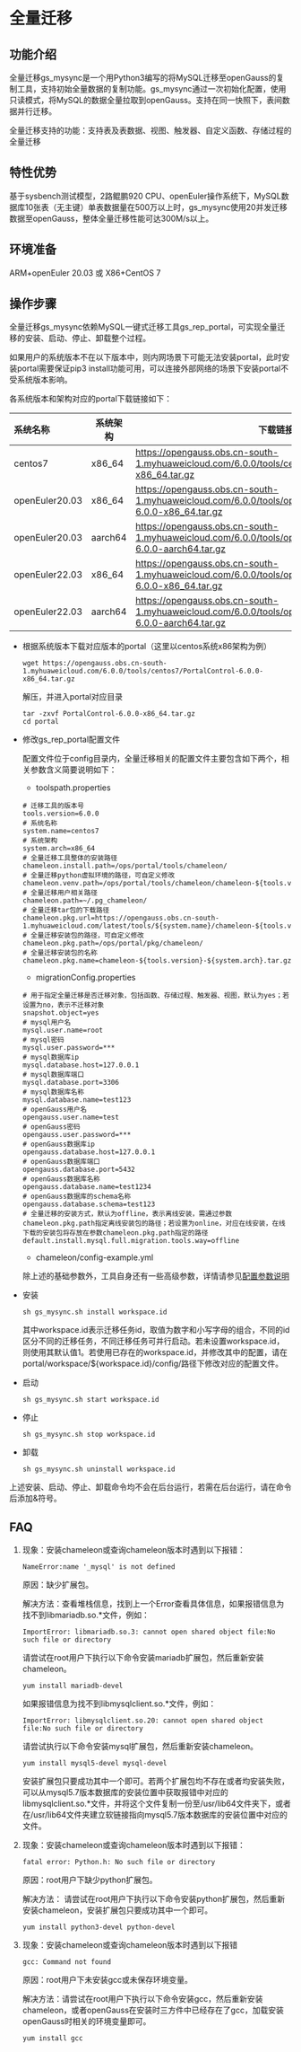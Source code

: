 # 全量迁移

## 功能介绍<a name="section051261814117"></a>

全量迁移gs_mysync是一个用Python3编写的将MySQL迁移至openGauss的复制工具，支持初始全量数据的复制功能。gs_mysync通过一次初始化配置，使用只读模式，将MySQL的数据全量拉取到openGauss。支持在同一快照下，表间数据并行迁移。

全量迁移支持的功能：支持表及表数据、视图、触发器、自定义函数、存储过程的全量迁移

## 特性优势<a name="section9194174261317"></a>

基于sysbench测试模型，2路鲲鹏920 CPU、openEuler操作系统下，MySQL数据库10张表（无主键）单表数据量在500万以上时，gs_mysync使用20并发迁移数据至openGauss，整体全量迁移性能可达300M/s以上。

## 环境准备<a name="section425318254413"></a>

ARM+openEuler 20.03 或 X86+CentOS 7

## 操作步骤<a name="section1912981915448"></a>

全量迁移gs_mysync依赖MySQL一键式迁移工具gs_rep_portal，可实现全量迁移的安装、启动、停止、卸载整个过程。

如果用户的系统版本不在以下版本中，则内网场景下可能无法安装portal，此时安装portal需要保证pip3 install功能可用，可以连接外部网络的场景下安装portal不受系统版本影响。

各系统版本和架构对应的portal下载链接如下：

| 系统名称       | 系统架构 | 下载链接                                                     |
| :------------- | -------- | ------------------------------------------------------------ |
| centos7        | x86_64   | https://opengauss.obs.cn-south-1.myhuaweicloud.com/6.0.0/tools/centos7/PortalControl-6.0.0-x86_64.tar.gz |
| openEuler20.03 | x86_64   | https://opengauss.obs.cn-south-1.myhuaweicloud.com/6.0.0/tools/openEuler20.03/PortalControl-6.0.0-x86_64.tar.gz |
| openEuler20.03 | aarch64  | https://opengauss.obs.cn-south-1.myhuaweicloud.com/6.0.0/tools/openEuler20.03/PortalControl-6.0.0-aarch64.tar.gz |
| openEuler22.03 | x86_64   | https://opengauss.obs.cn-south-1.myhuaweicloud.com/6.0.0/tools/openEuler22.03/PortalControl-6.0.0-x86_64.tar.gz |
| openEuler22.03 | aarch64  | https://opengauss.obs.cn-south-1.myhuaweicloud.com/6.0.0/tools/openEuler22.03/PortalControl-6.0.0-aarch64.tar.gz |

- 根据系统版本下载对应版本的portal（这里以centos系统x86架构为例）

  ```
  wget https://opengauss.obs.cn-south-1.myhuaweicloud.com/6.0.0/tools/centos7/PortalControl-6.0.0-x86_64.tar.gz
  ```

  解压，并进入portal对应目录

  ```
  tar -zxvf PortalControl-6.0.0-x86_64.tar.gz
  cd portal
  ```

- 修改gs_rep_portal配置文件

  配置文件位于config目录内，全量迁移相关的配置文件主要包含如下两个，相关参数含义简要说明如下：

  - toolspath.properties

  ```
  # 迁移工具的版本号
  tools.version=6.0.0
  # 系统名称
  system.name=centos7
  # 系统架构
  system.arch=x86_64
  # 全量迁移工具整体的安装路径
  chameleon.install.path=/ops/portal/tools/chameleon/
  # 全量迁移python虚拟环境的路径，可自定义修改
  chameleon.venv.path=/ops/portal/tools/chameleon/chameleon-${tools.version}/
  # 全量迁移用户相关路径
  chameleon.path=~/.pg_chameleon/
  # 全量迁移tar包的下载路径
  chameleon.pkg.url=https://opengauss.obs.cn-south-1.myhuaweicloud.com/latest/tools/${system.name}/chameleon-${tools.version}-${system.arch}.tar.gz
  # 全量迁移安装包的路径，可自定义修改
  chameleon.pkg.path=/ops/portal/pkg/chameleon/
  # 全量迁移安装包的名称
  chameleon.pkg.name=chameleon-${tools.version}-${system.arch}.tar.gz
  ```

  - migrationConfig.properties

  ```
  # 用于指定全量迁移是否迁移对象，包括函数、存储过程、触发器、视图，默认为yes；若设置为no，表示不迁移对象
  snapshot.object=yes
  # mysql用户名
  mysql.user.name=root
  # mysql密码
  mysql.user.password=***
  # mysql数据库ip
  mysql.database.host=127.0.0.1
  # mysql数据库端口
  mysql.database.port=3306
  # mysql数据库名称
  mysql.database.name=test123
  # openGauss用户名
  opengauss.user.name=test
  # openGauss密码
  opengauss.user.password=***
  # openGauss数据库ip
  opengauss.database.host=127.0.0.1
  # openGauss数据库端口
  opengauss.database.port=5432
  # openGauss数据库名称
  opengauss.database.name=test1234
  # openGauss数据库的schema名称
  opengauss.database.schema=test123
  # 全量迁移的安装方式，默认为offline，表示离线安装，需通过参数chameleon.pkg.path指定离线安装包的路径；若设置为online，对应在线安装，在线下载的安装包将存放在参数chameleon.pkg.path指定的路径
  default.install.mysql.full.migration.tools.way=offline
  ```

  - chameleon/config-example.yml

  除上述的基础参数外，工具自身还有一些高级参数，详情请参见[配置参数说明](https://gitee.com/opengauss/openGauss-tools-chameleon/blob/6.0.0/chameleon%E4%BD%BF%E7%94%A8%E6%8C%87%E5%8D%97.md#3-chameleon%E9%85%8D%E7%BD%AE%E6%96%87%E4%BB%B6%E8%AF%B4%E6%98%8E)

- 安装

  ```
  sh gs_mysync.sh install workspace.id
  ```

  其中workspace.id表示迁移任务id，取值为数字和小写字母的组合，不同的id区分不同的迁移任务，不同迁移任务可并行启动。若未设置workspace.id，则使用其默认值1。若使用已存在的workspace.id，并修改其中的配置，请在portal/workspace/${workspace.id}/config/路径下修改对应的配置文件。

- 启动

  ```
  sh gs_mysync.sh start workspace.id
  ```

- 停止

  ```
  sh gs_mysync.sh stop workspace.id
  ```

- 卸载

  ```
  sh gs_mysync.sh uninstall workspace.id
  ```

上述安装、启动、停止、卸载命令均不会在后台运行，若需在后台运行，请在命令后添加&符号。

## FAQ

1. 现象：安装chameleon或查询chameleon版本时遇到以下报错：

    ```
    NameError:name '_mysql' is not defined
    ```
    原因：缺少扩展包。
  
    解决方法：查看堆栈信息，找到上一个Error查看具体信息，如果报错信息为找不到libmariadb.so.*文件，例如：
    
    ```
    ImportError: libmariadb.so.3: cannot open shared object file:No such file or directory
    ```
    
    请尝试在root用户下执行以下命令安装mariadb扩展包，然后重新安装chameleon。
    
    ```
    yum install mariadb-devel
    ```
    
    如果报错信息为找不到libmysqlclient.so.*文件，例如：
    
    ```
    ImportError: libmysqlclient.so.20: cannot open shared object file:No such file or directory
    ```
    
    请尝试执行以下命令安装mysql扩展包，然后重新安装chameleon。
    
    ```
    yum install mysql5-devel mysql-devel
    ```
    
    安装扩展包只要成功其中一个即可。若两个扩展包均不存在或者均安装失败，可以从mysql5.7版本数据库的安装位置中获取报错中对应的libmysqlclient.so.*文件，并将这个文件复制一份至/usr/lib64文件夹下，或者在/usr/lib64文件夹建立软链接指向mysql5.7版本数据库的安装位置中对应的文件。

2. 现象：安装chameleon或查询chameleon版本时遇到以下报错：

   ```
   fatal error: Python.h: No such file or directory
   ```
   原因：root用户下缺少python扩展包。

   解决方法： 请尝试在root用户下执行以下命令安装python扩展包，然后重新安装chameleon，安装扩展包只要成功其中一个即可。
   
   ```
   yum install python3-devel python-devel
    ```

3. 现象：安装chameleon或查询chameleon版本时遇到以下报错

   ```
   gcc: Command not found
   ```
  
   原因：root用户下未安装gcc或未保存环境变量。

   解决方法：请尝试在root用户下执行以下命令安装gcc，然后重新安装chameleon，或者openGauss在安装时三方件中已经存在了gcc，加载安装openGauss时相关的环境变量即可。

   ```
   yum install gcc
   ```
